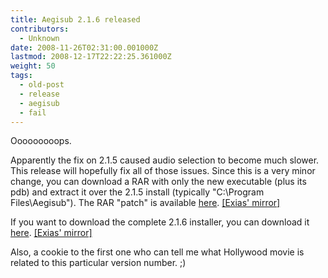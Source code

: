```yaml
---
title: Aegisub 2.1.6 released
contributors:
  - Unknown
date: 2008-11-26T02:31:00.001000Z
lastmod: 2008-12-17T22:22:25.361000Z
weight: 50
tags:
  - old-post
  - release
  - aegisub
  - fail
---
```


Ooooooooops.

Apparently the fix on 2.1.5 caused audio selection to become much slower. This release will hopefully fix all of those issues. Since this is a very minor change, you can download a RAR with only the new executable (plus its pdb) and extract it over the 2.1.5 install (typically "C:\\Program Files\\Aegisub"). The RAR "patch" is available [here](http://www.malakith.net/amz/aegisub/aegisub-r2494.rar). [\[Exias' mirror\]](http://mirror.exinet.co.uk/aegisub/aegisub-r2494.rar)

If you want to download the complete 2.1.6 installer, you can download it [here](http://www.malakith.net/amz/aegisub/aegisub-r2494-setup.exe). [\[Exias' mirror\]](http://mirror.exinet.co.uk/aegisub/aegisub-r2494-setup.exe)

Also, a cookie to the first one who can tell me what Hollywood movie is related to this particular version number. ;)
